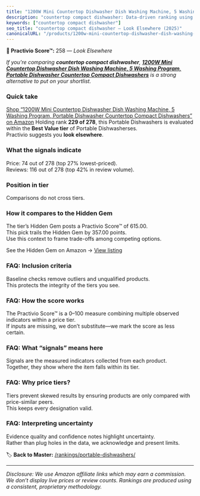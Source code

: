 ```yaml
---
title: "1200W Mini Countertop Dishwasher Dish Washing Machine, 5 Washing Program, Portable Dishwasher Countertop Compact Dishwashers"
description: "countertop compact dishwasher: Data-driven ranking using the Practivio Score™. Positioned by quality, value, demand, findability, momentum."
keywords: ["countertop compact dishwasher"]
seo_title: "countertop compact dishwasher — Look Elsewhere (2025)"
canonicalURL: "/products/1200w-mini-countertop-dishwasher-dish-washing-machine-5-washing-program-portable-dishwasher-countertop-compact-dishwashers-B0FDWYMSSH/"
---
```


**🚫 Practivio Score™:** 258 — _Look Elsewhere_


*If you're comparing **countertop compact dishwasher**, **[1200W Mini Countertop Dishwasher Dish Washing Machine, 5 Washing Program, Portable Dishwasher Countertop Compact Dishwashers](https://www.amazon.com/dp/B0FDWYMSSH?tag=practivio-20)** is a strong alternative to put on your shortlist.*
### Quick take
[Shop “1200W Mini Countertop Dishwasher Dish Washing Machine, 5 Washing Program, Portable Dishwasher Countertop Compact Dishwashers” on Amazon](https://www.amazon.com/dp/B0FDWYMSSH?tag=practivio-20)
Holding rank **229 of 278**, this Portable Dishwashers is evaluated within the **Best Value tier** of Portable Dishwasherses.  
Practivio suggests you **look elsewhere**.

### What the signals indicate
Price: 74 out of 278 (top 27% lowest-priced).  
Reviews: 116 out of 278 (top 42% in review volume).  

### Position in tier
Comparisons do not cross tiers.

### How it compares to the Hidden Gem
The tier’s Hidden Gem posts a Practivio Score™ of 615.00.  
This pick trails the Hidden Gem by 357.00 points.  
Use this context to frame trade-offs among competing options.  

See the Hidden Gem on Amazon → [View listing](https://www.amazon.com/dp/B00K8FS5R2?tag=practivio-20)

### FAQ: Inclusion criteria
Baseline checks remove outliers and unqualified products.  
This protects the integrity of the tiers you see.

### FAQ: How the score works
The Practivio Score™ is a 0–100 measure combining multiple observed indicators within a price tier.  
If inputs are missing, we don’t substitute—we mark the score as less certain.

### FAQ: What “signals” means here
Signals are the measured indicators collected from each product.  
Together, they show where the item falls within its tier.

### FAQ: Why price tiers?
Tiers prevent skewed results by ensuring products are only compared with price-similar peers.  
This keeps every designation valid.

### FAQ: Interpreting uncertainty
Evidence quality and confidence notes highlight uncertainty.  
Rather than plug holes in the data, we acknowledge and present limits.


🏷️ **Back to Master:** [/rankings/portable-dishwashers/](/rankings/portable-dishwashers/)

---
_Disclosure: We use Amazon affiliate links which may earn a commission. We don’t display live prices or review counts. Rankings are produced using a consistent, proprietary methodology._

